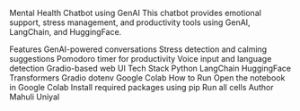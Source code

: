 Mental Health Chatbot using GenAI
This chatbot provides emotional support, stress management, and productivity tools using GenAI, LangChain, and HuggingFace.

Features
GenAI-powered conversations
Stress detection and calming suggestions
Pomodoro timer for productivity
Voice input and language detection
Gradio-based web UI
Tech Stack
Python
LangChain
HuggingFace Transformers
Gradio
dotenv
Google Colab
How to Run
Open the notebook in Google Colab
Install required packages using pip
Run all cells
Author
Mahuli Uniyal 
